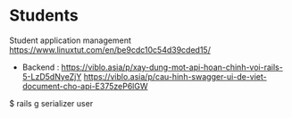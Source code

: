# Students
Student application management
https://www.linuxtut.com/en/be9cdc10c54d39cded15/

- Backend : 
https://viblo.asia/p/xay-dung-mot-api-hoan-chinh-voi-rails-5-LzD5dNyeZjY
https://viblo.asia/p/cau-hinh-swagger-ui-de-viet-document-cho-api-E375zeP6lGW

$ rails g serializer user